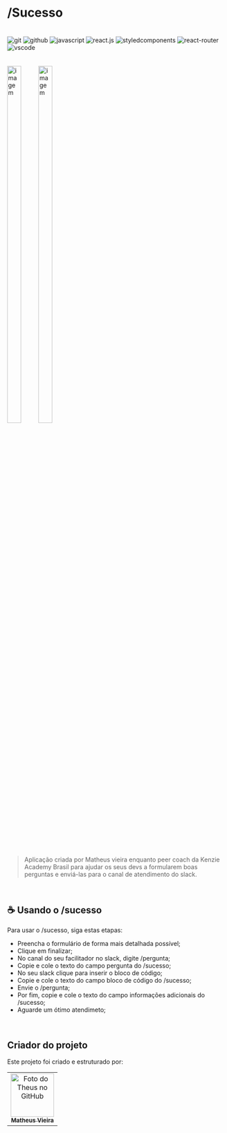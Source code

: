 # /Sucesso

<div style="display: inline_block"><br/>
    <img align="center" alt="git" src="https://img.shields.io/badge/GIT-E44C30?style=for-the-badge&logo=git&logoColor=white"/>
    <img align="center" alt="github" src="https://img.shields.io/badge/GitHub-100000?style=for-the-badge&logo=github&logoColor=white"/>
    <img align="center" alt="javascript" src="https://img.shields.io/badge/JavaScript-323330?style=for-the-badge&logo=javascript&logoColor=F7DF1E"/>
    <img align="center" alt="react.js" src="https://img.shields.io/badge/React-20232A?style=for-the-badge&logo=react&logoColor=61DAFB"/>
    <img align="center" alt="styledcomponents" src="https://img.shields.io/badge/styled--components-DB7093?style=for-the-badge&logo=styled-components&logoColor=white"/>
    <img align="center" alt="react-router" src="https://img.shields.io/badge/React_Router-CA4245?style=for-the-badge&logo=react-router&logoColor=white"/>
    <img align="center" alt="vscode" src="https://img.shields.io/badge/Visual_Studio_Code-0078D4?style=for-the-badge&logo=visual%20studio%20code&logoColor=white"/>
</div>
<br/>
<br/>
<div style="display: inline-block">
    <img width="46%" src="https://i.ibb.co/TPJ1QhQ/Captura-de-tela-de-2022-07-30-22-53-19.png" alt="imagem">
    <img width="46%" src="https://i.ibb.co/n1thGT1/Captura-de-tela-de-2022-07-30-22-59-29.png" alt="imagem">
</div>
<br/>
<br/>

> Aplicação criada por Matheus vieira enquanto peer coach da Kenzie Academy Brasil para ajudar os seus devs a formularem boas perguntas e enviá-las para o canal de atendimento do slack.

<br/>

## ☕ Usando o /sucesso

Para usar o /sucesso, siga estas etapas:

- Preencha o formulário de forma mais detalhada possível;
- Clique em finalizar;
- No canal do seu facilitador no slack, digite /pergunta;
- Copie e cole o texto do campo pergunta do /sucesso;
- No seu slack clique para inserir o bloco de código;
- Copie e cole o texto do campo bloco de código do /sucesso;
- Envie o /pergunta;
- Por fim, copie e cole o texto do campo informações adicionais do /sucesso;
- Aguarde um ótimo atendimeto;

<br/>

## Criador do projeto

Este projeto foi criado e estruturado por:

<table>
  <tr>
    <td align="center">
      <a href="#">
        <img src="https://avatars.githubusercontent.com/u/109465340?v=4" width="100px;" alt="Foto do Theus no GitHub"/><br>
        <sub>
          <b>Matheus Vieira</b>
        </sub>
      </a>
    </td>
    
  </tr>
</table>
